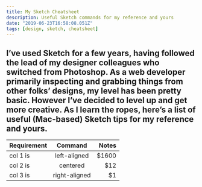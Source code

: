 ```yaml
---
title: My Sketch Cheatsheet
description: Useful Sketch commands for my reference and yours
date: "2019-06-23T16:58:08.051Z"
tags: [design, sketch, cheatsheet]
---
```

I’ve used Sketch for a few years, having followed the lead of my designer colleagues who switched from Photoshop. As a web developer primarily inspecting and grabbing things from other folks’ designs, my level has been pretty basic. However I’ve decided to level up and get more creative. As I learn the ropes, here’s a list of useful (Mac-based) Sketch tips for my reference and yours.
---

| Requirement   |      Command      |  Notes |
|---------------|:-----------------:|-------:|
| col 1 is      |  left-aligned     | $1600 |
| col 2 is      |    centered       |   $12 |
| col 3 is      | right-aligned     |    $1 |

